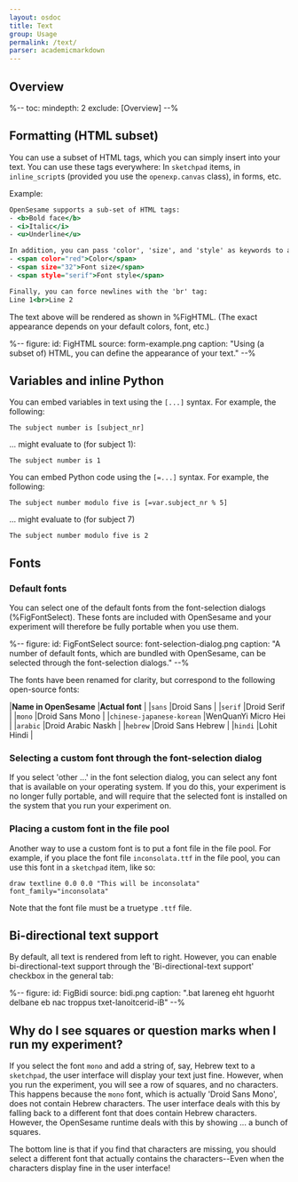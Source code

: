```yaml
---
layout: osdoc
title: Text
group: Usage
permalink: /text/
parser: academicmarkdown
---
```


## Overview

%--
toc:
 mindepth: 2
 exclude: [Overview]
--%

## Formatting (HTML subset)

You can use a subset of HTML tags, which you can simply insert into your text. You can use these tags everywhere: In `sketchpad` items, in `inline_script`s (provided you use the `openexp.canvas` class), in forms, etc.

Example:

~~~ .html
OpenSesame supports a sub-set of HTML tags:
- <b>Bold face</b>
- <i>Italic</i>
- <u>Underline</u>

In addition, you can pass 'color', 'size', and 'style' as keywords to a 'span' tag:
- <span color="red">Color</span>
- <span size="32">Font size</span>
- <span style="serif">Font style</span>

Finally, you can force newlines with the 'br' tag:
Line 1<br>Line 2
~~~

The text above will be rendered as shown in %FigHTML. (The exact appearance depends on your default colors, font, etc.)

%--
figure:
 id: FigHTML
 source: form-example.png
 caption: "Using (a subset of) HTML, you can define the appearance of your text."
--%

## Variables and inline Python

You can embed variables in text using the `[...]` syntax. For example, the following:

~~~ .python
The subject number is [subject_nr]
~~~

... might evaluate to (for subject 1):

~~~ .python
The subject number is 1
~~~

You can embed Python code using the `[=...]` syntax. For example, the following:

~~~ .python
The subject number modulo five is [=var.subject_nr % 5]
~~~

... might evaluate to (for subject 7)

~~~ .python
The subject number modulo five is 2
~~~

## Fonts

### Default fonts

You can select one of the default fonts from the font-selection dialogs (%FigFontSelect). These fonts are included with OpenSesame and your experiment will therefore be fully portable when you use them.

%--
figure:
 id: FigFontSelect
 source: font-selection-dialog.png
 caption: "A number of default fonts, which are bundled with OpenSesame, can be selected through the font-selection dialogs."
--%

The fonts have been renamed for clarity, but correspond to the following open-source fonts:

|__Name in OpenSesame__		|__Actual font__		|
|`sans`						|Droid Sans				|
|`serif`					|Droid Serif			|
|`mono`						|Droid Sans Mono		|
|`chinese-japanese-korean`	|WenQuanYi Micro Hei	|
|`arabic`					|Droid Arabic Naskh		|
|`hebrew`					|Droid Sans Hebrew		|
|`hindi`					|Lohit Hindi			|

### Selecting a custom font through the font-selection dialog

If you select 'other ...' in the font selection dialog, you can select any font that is available on your operating system. If you do this, your experiment is no longer fully portable, and will require that the selected font is installed on the system that you run your experiment on.

### Placing a custom font in the file pool

Another way to use a custom font is to put a font file in the file pool. For example, if you place the font file `inconsolata.ttf` in the file pool, you can use this font in a `sketchpad` item, like so:

	draw textline 0.0 0.0 "This will be inconsolata" font_family="inconsolata"

Note that the font file must be a truetype `.ttf` file.

## Bi-directional text support

By default, all text is rendered from left to right. However, you can enable bi-directional-text support through the 'Bi-directional-text support' checkbox in the general tab:

%--
figure:
 id: FigBidi
 source: bidi.png
 caption: ".bat lareneg eht hguorht delbane eb nac troppus txet-lanoitcerid-iB"
--%

## Why do I see squares or question marks when I run my experiment?

If you select the font `mono` and add a string of, say, Hebrew text to a `sketchpad`, the user interface will display your text just fine. However, when you run the experiment, you will see a row of squares, and no characters. This happens because the `mono` font, which is actually 'Droid Sans Mono', does not contain Hebrew characters. The user interface deals with this by falling back to a different font that does contain Hebrew characters. However, the OpenSesame runtime deals with this by showing ... a bunch of squares.

The bottom line is that if you find that characters are missing, you should select a different font that actually contains the characters--Even when the characters display fine in the user interface!
